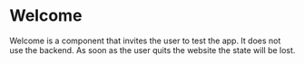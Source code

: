 # Welcome

Welcome is a component that invites the user to test the app. It does not use the backend. As soon as the user quits the website the state will be lost.
